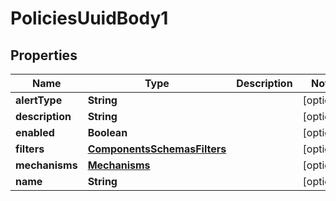 # PoliciesUuidBody1

## Properties
Name | Type | Description | Notes
------------ | ------------- | ------------- | -------------
**alertType** | **String** |  |  [optional]
**description** | **String** |  |  [optional]
**enabled** | **Boolean** |  |  [optional]
**filters** | [**ComponentsSchemasFilters**](ComponentsSchemasFilters.md) |  |  [optional]
**mechanisms** | [**Mechanisms**](Mechanisms.md) |  |  [optional]
**name** | **String** |  |  [optional]
